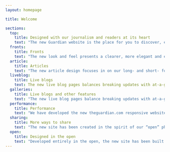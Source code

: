 ```yaml
---
layout: homepage

title: Welcome

sections:
  top:
    title: Designed with our journalism and readers at its heart
    text: "The new Guardian website is the place for you to discover, engage with and share more of our award-winning journalism, more often. It provides a delightful reading and viewing experience, whatever device you are using."
  fronts:
    title: Fronts
    text: "The new look and feel presents a clearer, more elegant and engaging blend of images, video and text. The design centers around a flexible ‘container’ format - edited and curated to emphasize significant stories and bring the news agenda to life for our readers. The tools behind the new format vastly improve the speed at which we can deliver the news to you."
  article:
    title: Articles
    text: "The new article design focuses in on our long- and short- form writing with fewer distractions, providing a clear and accessible reading experience."
  liveblog:
    title: Live blogs
    text: The new live blog pages balances breaking updates with at-a-glance summaries, and live content is boldly marked with red. “Key events” are shown in a timeline so it’s quicker and easier for readers to get up to speed.
  galleries:
    title: Live blogs and other features
    text: "The new live blog pages balance breaking updates with at-a-glance summaries, with live content marked in red. “Key events” are shown in a timeline so it’s quicker to get up to speed. There’s an abundance of other new features: from redesigned video and gallery pages, new type and iconography and a new colour palette guides you to specific sections, stories and writers."
  performance:
    title: Performance
    text: "We have developed the new theguardian.com responsive website to be among the fastest news sites to load on mobile, tablet and desktop – all the devices our readers access the site from through the week; it's more than twice as fast as our previous site (source: SpeedCurve)."
  sharing:
    title: More ways to share
    text: "The new site has been created in the spirit of our “open” philosophy. It brings our audience closer to our journalism through enhanced ways to share and comment on our journalism."
  open:
    title: Designed in the open
    text: "Developed entirely in the open, the new site has been built around the needs of our readers, including feedback from over 40,000 comments received during a nine month beta phase."
---
```


<!---
Message 2:

Fronts
Our new site our award-winning content in a simple, clean and elegant way. The new format is flexible allowing us to present our journalism in the most engaging way for our readers, and allowing our journalists to tell their stories in the best possible ways.

Articles
Our articles are edited and curated to highlight the significance of individual stories and to bring each day’s news agenda to life. The new design showcases our long and short form writing with a clear and accessible reading experience.

Live blogs
The new live blog pages balances breaking updates with at-a-glance summaries, and live content is boldly marked with red. “Key events” are shown in a timeline so it’s quicker and easier for readers to get up to speed.

Section fronts
The design makes it easy to find content and discover new writers and stories that resonate with the interests and passions of our readers.

Message 3:

Performance
We have developed the new theguardian.com to load as quickly as possible; it's more than twice as fast as our current site. Our new site is also optimised for mobile, and loads more quickly than any other mobile news site.

Message 4:

More ways to share
The new site has been created with our Open philosophy front of mind. It brings our audience closer to our journalism through enhanced ways to share and
comment on our journalism.

Message 5:

Designed in the open
Developed entirely in the open, the new site has been built around the needs of our readers, including feedback from over 40,000 comments received during a nine month beta phase.

Message 6:

-->